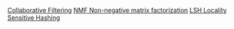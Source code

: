
[Collaborative Filtering](Collaborative%20Filtering.md)
[NMF Non-negative matrix factorization](NMF%20Non-negative%20matrix%20factorization.md)
[LSH Locality Sensitive Hashing](LSH%20Locality%20Sensitive%20Hashing.md)